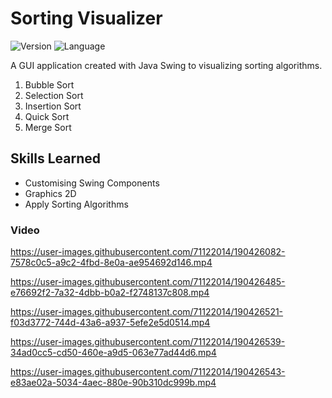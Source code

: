 # Sorting Visualizer

![Version](https://img.shields.io/badge/Version-0.1.0-brightgreen)
![Language](https://img.shields.io/badge/Language-Java-blue)

A GUI application created with Java Swing to visualizing sorting algorithms.

1. Bubble Sort
2. Selection Sort
3. Insertion Sort
4. Quick Sort
5. Merge Sort

## Skills Learned
- Customising Swing Components
- Graphics 2D
- Apply Sorting Algorithms

### Video

https://user-images.githubusercontent.com/71122014/190426082-7578c0c5-a9c2-4fbd-8e0a-ae954692d146.mp4



https://user-images.githubusercontent.com/71122014/190426485-e76692f2-7a32-4dbb-b0a2-f2748137c808.mp4



https://user-images.githubusercontent.com/71122014/190426521-f03d3772-744d-43a6-a937-5efe2e5d0514.mp4



https://user-images.githubusercontent.com/71122014/190426539-34ad0cc5-cd50-460e-a9d5-063e77ad44d6.mp4



https://user-images.githubusercontent.com/71122014/190426543-e83ae02a-5034-4aec-880e-90b310dc999b.mp4

